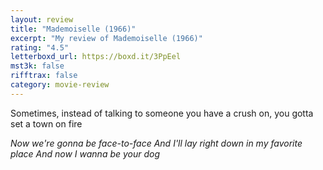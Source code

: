 ```yaml
---
layout: review
title: "Mademoiselle (1966)"
excerpt: "My review of Mademoiselle (1966)"
rating: "4.5"
letterboxd_url: https://boxd.it/3PpEel
mst3k: false
rifftrax: false
category: movie-review
---
```


Sometimes, instead of talking to someone you have a crush on, you gotta set a town on fire

<i>Now we're gonna be face-to-face
And I'll lay right down in my favorite place
And now I wanna be your dog</i>

